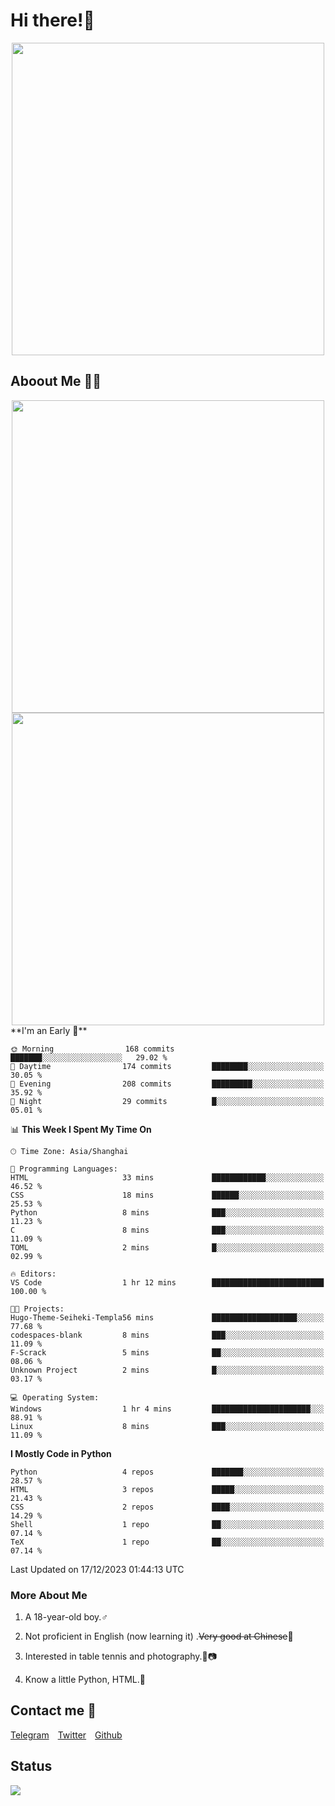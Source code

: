 # Hi there!🎉

<div align=center><img src="https://count.getloli.com/get/@Cicada000?theme=moebooru" width=500px></div>

## Aboout Me 👀💦

<div align=center>
<img src="https://github-readme-stats.vercel.app/api?username=Cicada000&show_icons=true&theme=tokyonight" width=500px>
<br>
<img src="https://github-readme-stats.vercel.app/api/top-langs/?username=Cicada000&show_icons=true&theme=tokyonight&layout=compact" width=500px>
</div>
<!--START_SECTION:waka-->
**I'm an Early 🐤** 

```text
🌞 Morning                168 commits         ███████░░░░░░░░░░░░░░░░░░   29.02 % 
🌆 Daytime                174 commits         ████████░░░░░░░░░░░░░░░░░   30.05 % 
🌃 Evening                208 commits         █████████░░░░░░░░░░░░░░░░   35.92 % 
🌙 Night                  29 commits          █░░░░░░░░░░░░░░░░░░░░░░░░   05.01 % 
```


📊 **This Week I Spent My Time On** 

```text
🕑︎ Time Zone: Asia/Shanghai

💬 Programming Languages: 
HTML                     33 mins             ████████████░░░░░░░░░░░░░   46.52 % 
CSS                      18 mins             ██████░░░░░░░░░░░░░░░░░░░   25.53 % 
Python                   8 mins              ███░░░░░░░░░░░░░░░░░░░░░░   11.23 % 
C                        8 mins              ███░░░░░░░░░░░░░░░░░░░░░░   11.09 % 
TOML                     2 mins              █░░░░░░░░░░░░░░░░░░░░░░░░   02.99 % 

🔥 Editors: 
VS Code                  1 hr 12 mins        █████████████████████████   100.00 % 

🐱‍💻 Projects: 
Hugo-Theme-Seiheki-Templa56 mins             ███████████████████░░░░░░   77.68 % 
codespaces-blank         8 mins              ███░░░░░░░░░░░░░░░░░░░░░░   11.09 % 
F-Scrack                 5 mins              ██░░░░░░░░░░░░░░░░░░░░░░░   08.06 % 
Unknown Project          2 mins              █░░░░░░░░░░░░░░░░░░░░░░░░   03.17 % 

💻 Operating System: 
Windows                  1 hr 4 mins         ██████████████████████░░░   88.91 % 
Linux                    8 mins              ███░░░░░░░░░░░░░░░░░░░░░░   11.09 % 
```

**I Mostly Code in Python** 

```text
Python                   4 repos             ███████░░░░░░░░░░░░░░░░░░   28.57 % 
HTML                     3 repos             █████░░░░░░░░░░░░░░░░░░░░   21.43 % 
CSS                      2 repos             ████░░░░░░░░░░░░░░░░░░░░░   14.29 % 
Shell                    1 repo              ██░░░░░░░░░░░░░░░░░░░░░░░   07.14 % 
TeX                      1 repo              ██░░░░░░░░░░░░░░░░░░░░░░░   07.14 % 
```




 Last Updated on 17/12/2023 01:44:13 UTC
<!--END_SECTION:waka-->

### More About Me

1. A 18-year-old boy.♂

2. Not proficient in English (now learning it) .~~Very good at Chinese~~🤣

3. Interested in table tennis and photography.🏓📷

4. Know a little Python, HTML.🐍


## Contact me 💬

[Telegram](https://t.me/CicadaLYW)&emsp;[Twitter](https://twitter.com/Cicada0001)&emsp;[Github](https://github.com/Cicada000)

## Status
<img src="https://weather-icon.journeyad.repl.co/@hangzhou?v=1" align="left">







